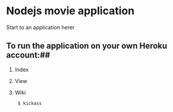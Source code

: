 # Nodejs movie application #

Start to an application herer

## To run the application on your own Heroku account:##

1. Index

2. View

3. Wiki

        $ kickass
